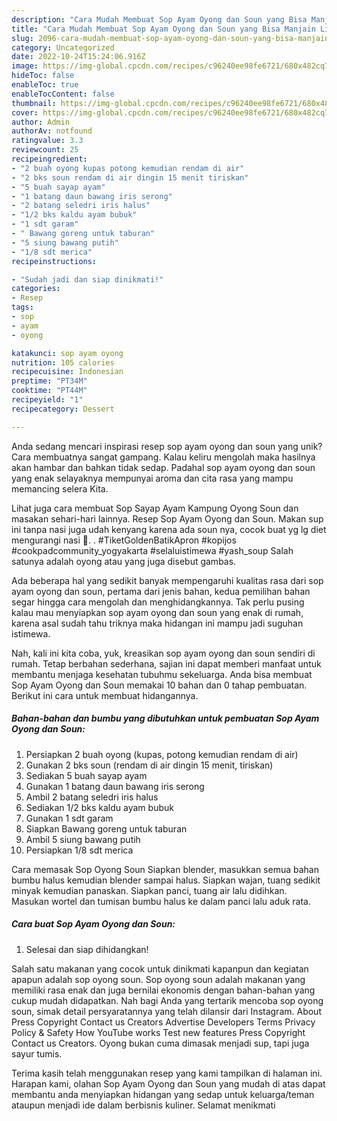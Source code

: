 ```yaml
---
description: "Cara Mudah Membuat Sop Ayam Oyong dan Soun yang Bisa Manjain Lidah"
title: "Cara Mudah Membuat Sop Ayam Oyong dan Soun yang Bisa Manjain Lidah"
slug: 2096-cara-mudah-membuat-sop-ayam-oyong-dan-soun-yang-bisa-manjain-lidah
category: Uncategorized
date: 2022-10-24T15:24:06.916Z
image: https://img-global.cpcdn.com/recipes/c96240ee98fe6721/680x482cq70/sop-ayam-oyong-dan-soun-foto-resep-utama.jpg
hideToc: false
enableToc: true
enableTocContent: false
thumbnail: https://img-global.cpcdn.com/recipes/c96240ee98fe6721/680x482cq70/sop-ayam-oyong-dan-soun-foto-resep-utama.jpg
cover: https://img-global.cpcdn.com/recipes/c96240ee98fe6721/680x482cq70/sop-ayam-oyong-dan-soun-foto-resep-utama.jpg
author: Admin
authorAv: notfound
ratingvalue: 3.3
reviewcount: 25
recipeingredient:
- "2 buah oyong kupas potong kemudian rendam di air"
- "2 bks soun rendam di air dingin 15 menit tiriskan"
- "5 buah sayap ayam"
- "1 batang daun bawang iris serong"
- "2 batang seledri iris halus"
- "1/2 bks kaldu ayam bubuk"
- "1 sdt garam"
- " Bawang goreng untuk taburan"
- "5 siung bawang putih"
- "1/8 sdt merica"
recipeinstructions:

- "Sudah jadi dan siap dinikmati!"
categories:
- Resep
tags:
- sop
- ayam
- oyong

katakunci: sop ayam oyong 
nutrition: 105 calories
recipecuisine: Indonesian
preptime: "PT34M"
cooktime: "PT44M"
recipeyield: "1"
recipecategory: Dessert

---
```





Anda sedang mencari inspirasi resep sop ayam oyong dan soun yang unik? Cara membuatnya sangat gampang. Kalau keliru mengolah maka hasilnya akan hambar dan bahkan tidak sedap. Padahal sop ayam oyong dan soun yang enak selayaknya mempunyai aroma dan cita rasa yang mampu memancing selera Kita.





Lihat juga cara membuat Sop Sayap Ayam Kampung Oyong Soun dan masakan sehari-hari lainnya. Resep Sop Ayam Oyong dan Soun. Makan sup ini tanpa nasi juga udah kenyang karena ada soun nya, cocok buat yg lg diet mengurangi nasi 🥰. . #TiketGoldenBatikApron #kopijos #cookpadcommunity_yogyakarta #selaluistimewa #yash_soup Salah satunya adalah oyong atau yang juga disebut gambas.

Ada beberapa hal yang sedikit banyak mempengaruhi kualitas rasa dari sop ayam oyong dan soun, pertama dari jenis bahan, kedua pemilihan bahan segar hingga cara mengolah dan menghidangkannya. Tak perlu pusing kalau mau menyiapkan sop ayam oyong dan soun yang enak di rumah, karena asal sudah tahu triknya maka hidangan ini mampu jadi suguhan istimewa.






Nah, kali ini kita coba, yuk, kreasikan sop ayam oyong dan soun sendiri di rumah. Tetap berbahan sederhana, sajian ini dapat memberi manfaat untuk membantu menjaga kesehatan tubuhmu sekeluarga. Anda bisa membuat Sop Ayam Oyong dan Soun memakai 10 bahan dan 0 tahap pembuatan. Berikut ini cara untuk membuat hidangannya.

<!--inarticleads1-->

##### Bahan-bahan dan bumbu yang dibutuhkan untuk pembuatan Sop Ayam Oyong dan Soun:

1. Persiapkan 2 buah oyong (kupas, potong kemudian rendam di air)
1. Gunakan 2 bks soun (rendam di air dingin 15 menit, tiriskan)
1. Sediakan 5 buah sayap ayam
1. Gunakan 1 batang daun bawang iris serong
1. Ambil 2 batang seledri iris halus
1. Sediakan 1/2 bks kaldu ayam bubuk
1. Gunakan 1 sdt garam
1. Siapkan  Bawang goreng untuk taburan
1. Ambil 5 siung bawang putih
1. Persiapkan 1/8 sdt merica


Cara memasak Sop Oyong Soun Siapkan blender, masukkan semua bahan bumbu halus kemudian blender sampai halus. Siapkan wajan, tuang sedikit minyak kemudian panaskan. Siapkan panci, tuang air lalu didihkan. Masukan wortel dan tumisan bumbu halus ke dalam panci lalu aduk rata. 

<!--inarticleads2-->

##### Cara buat Sop Ayam Oyong dan Soun:


1. Selesai dan siap dihidangkan!

Salah satu makanan yang cocok untuk dinikmati kapanpun dan kegiatan apapun adalah sop oyong soun. Sop oyong soun adalah makanan yang memiliki rasa enak dan juga bernilai ekonomis dengan bahan-bahan yang cukup mudah didapatkan. Nah bagi Anda yang tertarik mencoba sop oyong soun, simak detail persyaratannya yang telah dilansir dari Instagram. About Press Copyright Contact us Creators Advertise Developers Terms Privacy Policy &amp; Safety How YouTube works Test new features Press Copyright Contact us Creators. Oyong bukan cuma dimasak menjadi sup, tapi juga sayur tumis. 

Terima kasih telah menggunakan resep yang kami tampilkan di halaman ini. Harapan kami, olahan Sop Ayam Oyong dan Soun yang mudah di atas dapat membantu anda menyiapkan hidangan yang sedap untuk keluarga/teman ataupun menjadi ide dalam berbisnis kuliner. Selamat menikmati
